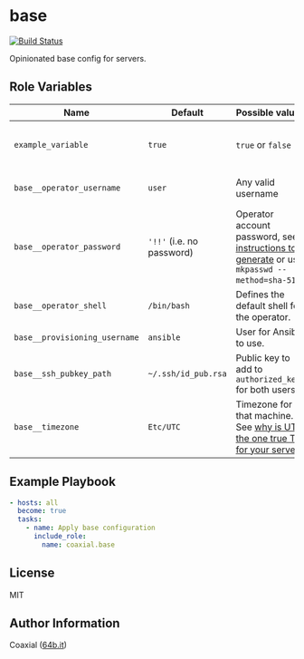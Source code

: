 base
=========
  [![Build Status](https://travis-ci.org/coaxial/ansible-role-base.svg?branch=master)](https://travis-ci.org/coaxial/ansible-role-base)

Opinionated base config for servers.

Role Variables
--------------

Name | Default | Possible values | Description
---|---|---|---
`example_variable` | `true` | `true` or `false` | This is an example to populate the table.
`base__operator_username` | `user` | Any valid username | Administrative account username.
`base__operator_password` | `'!!'` (i.e. no password) | Operator account password, see [instructions to generate](https://docs.ansible.com/ansible/latest/reference_appendices/faq.html#how-do-i-generate-crypted-passwords-for-the-user-module) or use `mkpasswd --method=sha-512`.
`base__operator_shell` | `/bin/bash` | Defines the default shell for the operator.
`base__provisioning_username` | `ansible` | User for Ansible to use.
`base__ssh_pubkey_path` | `~/.ssh/id_pub.rsa` | Public key to add to `authorized_keys` for both users.
`base__timezone` | `Etc/UTC` | Timezone for that machine. See [why is UTC the one true TZ for your servers](http://yellerapp.com/posts/2015-01-12-the-worst-server-setup-you-can-make.html)


Example Playbook
----------------

```yaml
- hosts: all
  become: true
  tasks:
    - name: Apply base configuration
      include_role:
        name: coaxial.base
```

License
-------

MIT

Author Information
------------------

Coaxial ([64b.it](https://64b.it))
